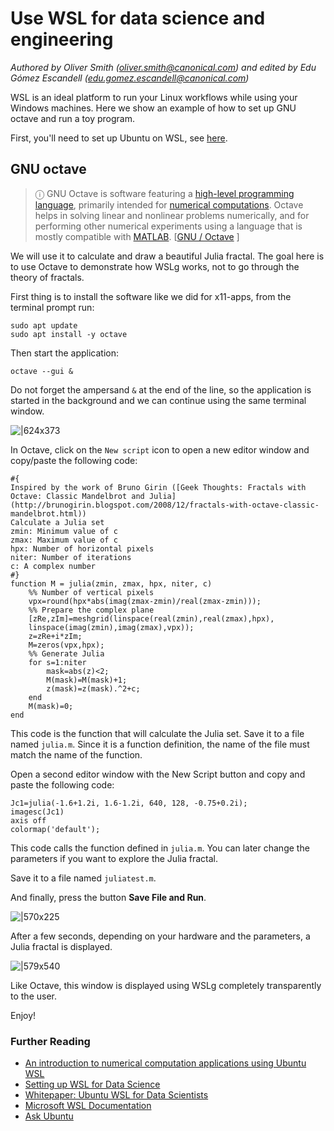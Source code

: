 # Use WSL for data science and engineering
*Authored by Oliver Smith ([oliver.smith@canonical.com](mailto:oliver.smith@canonical.com)) and edited by Edu Gómez Escandell ([edu.gomez.escandell@canonical.com](mailto:edu.gomez.escandell@canonical.com))*

WSL is an ideal platform to run your Linux workflows while using your Windows machines. Here we show an example of how to set up GNU octave and run a toy program.

First, you'll need to set up Ubuntu on WSL, see [here](../guides/install-ubuntu-wsl2.md).

## GNU octave

> ⓘ GNU Octave is software featuring a [high-level programming language](https://en.wikipedia.org/wiki/High-level_programming_language), primarily intended for [numerical computations](https://en.wikipedia.org/wiki/Numerical_analysis). Octave helps in solving linear and nonlinear problems numerically, and for performing other numerical experiments using a language that is mostly compatible with [MATLAB](https://en.wikipedia.org/wiki/MATLAB). [[GNU / Octave](https://octave.org/about.html) ]

We will use it to calculate and draw a beautiful Julia fractal. The goal here is to use Octave to demonstrate how WSLg works, not to go through the theory of fractals. 

First thing is to install the software like we did for x11-apps, from the terminal prompt run:

```{code-block} text
sudo apt update
sudo apt install -y octave
```

Then start the application:

```{code-block} text
octave --gui &
```

Do not forget the ampersand `&` at the end of the line, so the application is started in the background and we can continue using the same terminal window.

![|624x373](assets/data-science-engineering/octave.png)

In Octave, click on the `New script` icon to open a new editor window and copy/paste the following code:

```{code-block} octave
#{
Inspired by the work of Bruno Girin ([Geek Thoughts: Fractals with Octave: Classic Mandelbrot and Julia](http://brunogirin.blogspot.com/2008/12/fractals-with-octave-classic-mandelbrot.html))
Calculate a Julia set
zmin: Minimum value of c
zmax: Maximum value of c
hpx: Number of horizontal pixels
niter: Number of iterations
c: A complex number
#}
function M = julia(zmin, zmax, hpx, niter, c)
    %% Number of vertical pixels
    vpx=round(hpx*abs(imag(zmax-zmin)/real(zmax-zmin)));
    %% Prepare the complex plane
    [zRe,zIm]=meshgrid(linspace(real(zmin),real(zmax),hpx),
    linspace(imag(zmin),imag(zmax),vpx));
    z=zRe+i*zIm;
    M=zeros(vpx,hpx);
    %% Generate Julia
    for s=1:niter
        mask=abs(z)<2;
        M(mask)=M(mask)+1;
        z(mask)=z(mask).^2+c;
    end
    M(mask)=0;
end
```

This code is the function that will calculate the Julia set. Save it to a file named `julia.m`. Since it is a function definition, the name of the file must match the name of the function.

Open a second editor window with the New Script button and copy and paste the following code:

```{code-block} octave
Jc1=julia(-1.6+1.2i, 1.6-1.2i, 640, 128, -0.75+0.2i);
imagesc(Jc1)
axis off
colormap('default');
```

This code calls the function defined in `julia.m`. You can later change the parameters if you want to explore the Julia fractal.

Save it to a file named `juliatest.m`.

And finally, press the button **Save File and Run**.

![|570x225](assets/data-science-engineering/save-file.png)

After a few seconds, depending on your hardware and the parameters, a Julia fractal is displayed.

![|579x540](assets/data-science-engineering/julia-fractal.png)

Like Octave, this window is displayed using WSLg completely transparently to the user.

Enjoy!

### Further Reading
* [An introduction to numerical computation applications using Ubuntu WSL](https://www.youtube.com/watch?v=08WDGV0u58Y)
* [Setting up WSL for Data Science](https://ubuntu.com/blog/upgrade-data-science-workflows-ubuntu-wsl)
* [Whitepaper: Ubuntu WSL for Data Scientists](https://ubuntu.com/engage/ubuntu-wsl-for-data-scientists)
* [Microsoft WSL Documentation](https://learn.microsoft.com/en-us/windows/wsl/)
* [Ask Ubuntu](https://askubuntu.com/)
